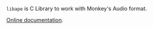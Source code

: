 `libape` is C Library to work with Monkey's Audio format.

[Online documentation](libape/reference.md).

